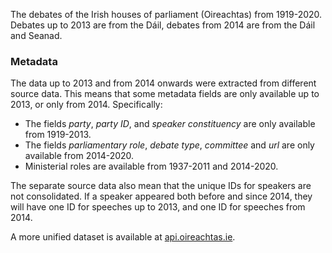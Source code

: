 The debates of the Irish houses of parliament (Oireachtas) from 1919-2020. Debates up to 2013 are from the Dáil, debates from 2014 are from the Dáil and Seanad.

### Metadata

The data up to 2013 and from 2014 onwards were extracted from different source data. This means that some metadata fields are only available up to 2013, or only from 2014. Specifically:

- The fields _party_, _party ID_, and _speaker constituency_ are only available from 1919-2013.
- The fields _parliamentary role_, _debate type_, _committee_ and _url_ are only available from 2014-2020.
- Ministerial roles are available from 1937-2011 and 2014-2020.

The separate source data also mean that the unique IDs for speakers are not consolidated. If a speaker appeared both before and since 2014, they will have one ID for speeches up to 2013, and one ID for speeches from 2014.

A more unified dataset is available at [api.oireachtas.ie](https://api.oireachtas.ie/).
